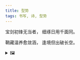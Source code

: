 ```yaml
---
title: 型势
tags: 书写, 诗, 型势
---
```


宝剑初锋无当者，
细琢日用千面同。

鞘藏温养愈敛涵，
逢境但出破长空。

<details><summary>🖼️</summary>

![](writings/images/2019-05-30-16-42-xing-shi.JPG)

</details>
